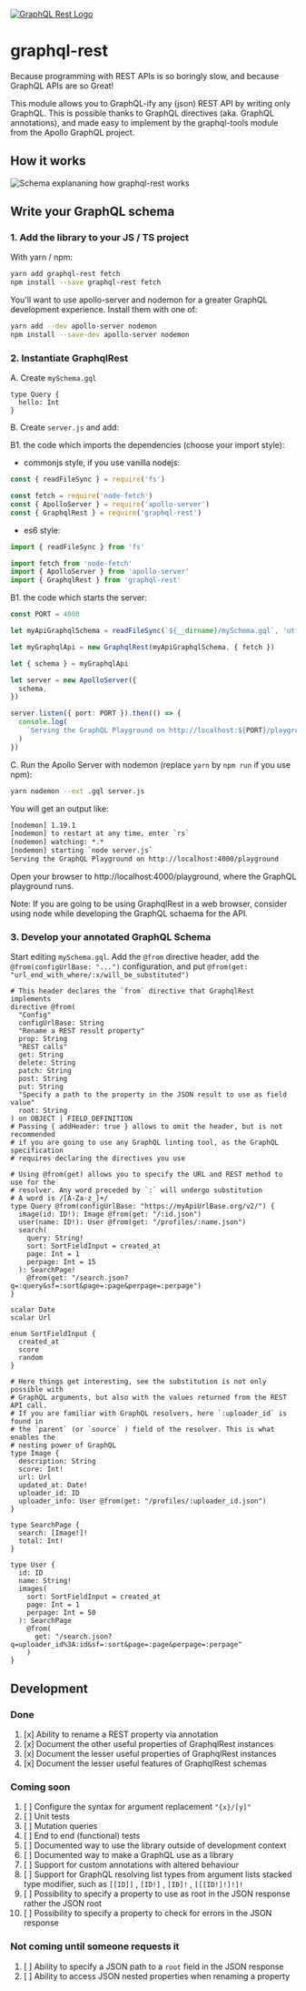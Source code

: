 [![GraphQL Rest Logo](doc/logo.png)](https://github.com/graphql-rest/graphql-rest)

# graphql-rest

Because programming with REST APIs is so boringly slow, and because GraphQL
APIs are so Great!

This module allows you to GraphQL-ify any (json) REST API by writing only
GraphQL. This is possible thanks to GraphQL directives (aka. GraphQL
annotations), and made easy to implement by the graphql-tools module from the
Apollo GraphQL project.

## How it works

![Schema explananing how graphql-rest works](doc/ExplainGraphqlRest.png)

## Write your GraphQL schema

### 1. Add the library to your JS / TS project

With yarn / npm:

```sh
yarn add graphql-rest fetch
npm install --save graphql-rest fetch
```

You'll want to use apollo-server and nodemon for a greater GraphQL development
experience. Install them with one of:

```sh
yarn add --dev apollo-server nodemon
npm install --save-dev apollo-server nodemon
```

### 2. Instantiate GraphqlRest

A. Create `mySchema.gql`

```gql
type Query {
  hello: Int
}
```

B. Create `server.js` and add:

B1. the code which imports the dependencies (choose your import style):

- commonjs style, if you use vanilla nodejs:

```ts
const { readFileSync } = require('fs')

const fetch = require('node-fetch')
const { ApolloServer } = require('apollo-server')
const { GraphqlRest } = require('graphql-rest')
```

- es6 style:

```ts
import { readFileSync } from 'fs'

import fetch from 'node-fetch'
import { ApolloServer } from 'apollo-server'
import { GraphqlRest } from 'graphql-rest'
```

B1. the code which starts the server:

```ts
const PORT = 4000

let myApiGraphqlSchema = readFileSync(`${__dirname}/mySchema.gql`, 'utf-8')

let myGraphqlApi = new GraphqlRest(myApiGraphqlSchema, { fetch })

let { schema } = myGraphqlApi

let server = new ApolloServer({
  schema,
})

server.listen({ port: PORT }).then(() => {
  console.log(
    `Serving the GraphQL Playground on http://localhost:${PORT}/playground`,
  )
})
```

C. Run the Apollo Server with nodemon (replace `yarn` by `npm run` if you use npm):

```sh
yarn nodemon --ext .gql server.js
```

You will get an output like:

```txt
[nodemon] 1.19.1
[nodemon] to restart at any time, enter `rs`
[nodemon] watching: *.*
[nodemon] starting `node server.js`
Serving the GraphQL Playground on http://localhost:4000/playground
```

Open your browser to http://localhost:4000/playground, where the GraphQL playground runs.

Note:
If you are going to be using GraphqlRest in a web browser, consider using node
while developing the GraphQL schaema for the API.

### 3. Develop your annotated GraphQL Schema

Start editing `mySchema.gql`. Add the `@from` directive header, add the
`@from(configUrlBase: "...")` configuration, and put
`@from(get: "url_end_with_where/:x/will_be_substituted")`

```gql
# This header declares the `from` directive that GraphqlRest implements
directive @from(
  "Config"
  configUrlBase: String
  "Rename a REST result property"
  prop: String
  "REST calls"
  get: String
  delete: String
  patch: String
  post: String
  put: String
  "Specify a path to the property in the JSON result to use as field value"
  root: String
) on OBJECT | FIELD_DEFINITION
# Passing { addHeader: true } allows to omit the header, but is not recommended
# if you are going to use any GraphQL linting tool, as the GraphQL specification
# requires declaring the directives you use

# Using @from(get) allows you to specify the URL and REST method to use for the
# resolver. Any word preceded by `:` will undergo substitution
# A word is /[A-Za-z_]+/
type Query @from(configUrlBase: "https://myApiUrlBase.org/v2/") {
  image(id: ID!): Image @from(get: "/:id.json")
  user(name: ID!): User @from(get: "/profiles/:name.json")
  search(
    query: String!
    sort: SortFieldInput = created_at
    page: Int = 1
    perpage: Int = 15
  ): SearchPage!
    @from(get: "/search.json?q=:query&sf=:sort&page=:page&perpage=:perpage")
}

scalar Date
scalar Url

enum SortFieldInput {
  created_at
  score
  random
}

# Here things get interesting, see the substitution is not only possible with
# GraphQL arguments, but also with the values returned from the REST API call.
# If you are familiar with GraphQL resolvers, here `:uploader_id` is found in
# the `parent` (or `source` ) field of the resolver. This is what enables the
# nesting power of GraphQL
type Image {
  description: String
  score: Int!
  url: Url
  updated_at: Date!
  uploader_id: ID
  uploader_info: User @from(get: "/profiles/:uploader_id.json")
}

type SearchPage {
  search: [Image!]!
  total: Int!
}

type User {
  id: ID
  name: String!
  images(
    sort: SortFieldInput = created_at
    page: Int = 1
    perpage: Int = 50
  ): SearchPage
    @from(
      get: "/search.json?q=uploader_id%3A:id&sf=:sort&page=:page&perpage=:perpage"
    )
}
```

## Development

### Done

1. [x] Ability to rename a REST property via annotation
1. [x] Document the other useful properties of GraphqlRest instances
1. [x] Document the lesser useful properties of GraphqlRest instances
1. [x] Document the lesser useful features of GraphqlRest schemas

### Coming soon

1. [ ] Configure the syntax for argument replacement `"{x}/[y]"`
1. [ ] Unit tests
1. [ ] Mutation queries
1. [ ] End to end (functional) tests
1. [ ] Documented way to use the library outside of development context
1. [ ] Documented way to make a GraphQL use as a library
1. [ ] Support for custom annotations with altered behaviour
1. [ ] Support for GraphQL resolving list types from argument lists stacked type modifier, such as `[[ID]]` , `[ID!]` , `[ID]!` , `[[[ID!]!]!]!`
1. [ ] Possibility to specify a property to use as root in the JSON response rather the JSON root
1. [ ] Possibility to specify a property to check for errors in the JSON response

###

### Not coming until someone requests it

1. [ ] Ability to specify a JSON path to a `root` field in the JSON response
1. [ ] Ability to access JSON nested properties when renaming a property
